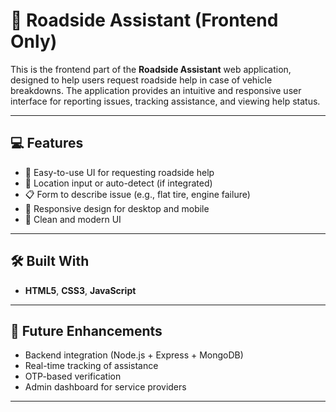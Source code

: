 # 🚗 Roadside Assistant (Frontend Only)

This is the frontend part of the **Roadside Assistant** web application, designed to help users request roadside help in case of vehicle breakdowns. 
The application provides an intuitive and responsive user interface for reporting issues, tracking assistance, and viewing help status.

---

## 💻 Features

- 🧭 Easy-to-use UI for requesting roadside help  
- 📍 Location input or auto-detect (if integrated)
- 📋 Form to describe issue (e.g., flat tire, engine failure)
- 🚀 Responsive design for desktop and mobile
- 🎨 Clean and modern UI 

---

## 🛠️ Built With

- **HTML5**, **CSS3**, **JavaScript**

---

## 🚧 Future Enhancements

- Backend integration (Node.js + Express + MongoDB)
- Real-time tracking of assistance
- OTP-based verification
- Admin dashboard for service providers

---
